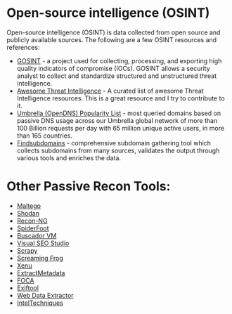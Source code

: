 # Open-source intelligence (OSINT)

Open-source intelligence (OSINT) is data collected from open source and publicly available sources. The following are a few OSINT resources and references:

- [GOSINT](https://github.com/ciscocsirt/gosint) - a project used for collecting, processing, and exporting high quality indicators of compromise (IOCs). GOSINT allows a security analyst to collect and standardize structured and unstructured threat intelligence.
- [Awesome Threat Intelligence](https://github.com/santosomar/awesome-threat-intelligence) - A curated list of awesome Threat Intelligence resources. This is a great resource and I try to contribute to it.
- [Umbrella (OpenDNS) Popularity List](http://s3-us-west-1.amazonaws.com/umbrella-static/index.html) - most queried domains based on passive DNS usage across our Umbrella global network of more than 100 Billion requests per day with 65 million unique active users, in more than 165 countries.
- [Findsubdomains](https://findsubdomains.com/) - comprehensive subdomain gathering tool which collects subdomains from many sources, validates the output through various tools and enriches the data.

# Other Passive Recon Tools:
- [Maltego](https://www.paterva.com/web7/)
- [Shodan](https://shodan.io)
- [Recon-NG](https://github.com/lanmaster53/recon-ng)
- [SpiderFoot](http://spiderfoot.net)
- [Buscador VM](https://inteltechniques.com/buscador)
- [Visual SEO Studio](https://visual-seo.com/)
- [Scrapy](https://scrapy.org)
- [Screaming Frog](https://www.screamingfrog.co.uk)
- [Xenu](http://home.snafu.de)
- [ExtractMetadata](http://www.extractmetadata.com)
- [FOCA](https://elevenpaths.com)
- [Exiftool](https://www.sno.phy.queensu.ca/~phil/exiftool/)
- [Web Data Extractor](http://www.webextractor.com)
- [IntelTechniques](https://inteltechniques.com)

